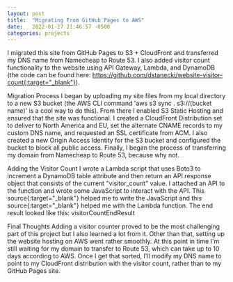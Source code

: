 ```yaml
---
layout: post
title:  "Migrating From GitHub Pages to AWS"
date:   2022-01-27 21:46:57 -0500
categories: projects
---
```

I migrated this site from GitHub Pages to S3 + CloudFront and transferred my DNS name from Namecheap to Route 53. I also added visitor count functionality to the website using API Gateway, Lambda, and DynamoDB (the code can be found here: https://github.com/dstanecki/website-visitor-count{:target="_blank"}).

Migration Process
I began by uploading my site files from my local directory to a new S3 bucket (the AWS CLI command 'aws s3 sync . s3://(bucket name)' is a cool way to do this). From there I enabled S3 Static Hosting and ensured that the site was functional. I created a CloudFront Distribution set to deliver to North America and EU, set the alternate CNAME records to my custom DNS name, and requested an SSL certificate from ACM. I also created a new Origin Access Identity for the S3 bucket and configured the bucket to block all public access. Finally, I began the process of transferring my domain from Namecheap to Route 53, because why not.

Adding the Visitor Count
I wrote a Lambda script that uses Boto3 to increment a DynamoDB table attribute and then return an API response object that consists of the current "visitor_count" value. I attached an API to the function and wrote some JavaScript to interact with the API. This source{:target="_blank"} helped me to write the JavaScript and this source{:target="_blank"} helped me with the Lambda function. The end result looked like this: visitorCountEndResult

Final Thoughts
Adding a visitor counter proved to be the most challenging part of this project but I also learned a lot from it. Other than that, setting up the website hosting on AWS went rather smoothly. At this point in time I'm still waiting for my domain to transfer to Route 53, which can take up to 10 days according to AWS. Once I get that sorted, I'll modify my DNS name to point to my CloudFront distribution with the visitor count, rather than to my GitHub Pages site.
